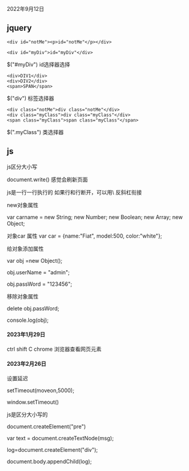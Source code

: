 2022年9月12日

## jquery

```
<div id="notMe"><p>id="notMe"</p></div>

<div id="myDiv">id="myDiv"</div>

```
$("#myDiv") id选择器选择

```
<div>DIV1</div>
<div>DIV2</div>
<span>SPAN</span>
```
$("div") 标签选择器

```
<div class="notMe">div class="notMe"</div>
<div class="myClass">div class="myClass"</div>
<span class="myClass">span class="myClass"</span>
```
$(".myClass") 类选择器

## js

js区分大小写

document.write() 感觉会刷新页面

js是一行一行执行的 如果行和行断开，可以用\ 反斜杠衔接

new对象属性

var carname = new String; new  Number; new Boolean; new Array; new Object;

对象car 属性 var car = {name:"Fiat", model:500, color:"white"};

给对象添加属性

var obj =new Object();

obj.userName = "admin";

obj.passWord = "123456";

移除对象属性

delete obj.passWord;

console.log(obj);

#### 2023年1月29日

ctrl shift C     chrome 浏览器查看网页元素

#### 2023年2月26日

设置延迟

setTimeout(moveon,5000);

window.setTimeout()

js是区分大小写的

document.createElement("pre")

var text = document.createTextNode(msg);

log=document.createElement("div");

document.body.appendChild(log);